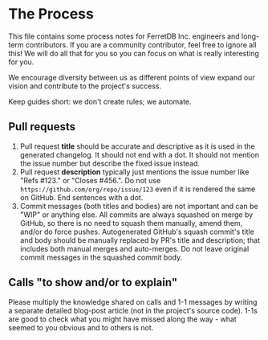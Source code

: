 # The Process

This file contains some process notes for FerretDB Inc. engineers and long-term contributors.
If you are a community contributor, feel free to ignore all this!
We will do all that for you so you can focus on what is really interesting for you.

We encourage diversity between us as different points of view expand our vision and contribute to the project's success.

Keep guides short: we don't create rules; we automate.

## Pull requests

1. Pull request **title** should be accurate and descriptive as it is used in the generated changelog.
   It should not end with a dot.
   It should not mention the issue number but describe the fixed issue instead.
2. Pull request **description** typically just mentions the issue number like "Refs #123." or "Closes #456.".
   Do not use `https://github.com/org/repo/issue/123` even if it is rendered the same on GitHub.
   End sentences with a dot.
3. Commit messages (both titles and bodies) are not important and can be "WIP" or anything else.
   All commits are always squashed on merge by GitHub, so there is no need to squash them manually, amend them, and/or do force pushes.
   Autogenerated GitHub's squash commit's title and body should be manually replaced by PR's title and description; that includes both manual merges and auto-merges.
   Do not leave original commit messages in the squashed commit body.

## Calls "to show and/or to explain"

Please multiply the knowledge shared on calls and 1-1 messages by writing a separate detailed blog-post article (not in the project's source code).
1-1s are good to check what you might have missed along the way - what seemed to you obvious and to others is not.
